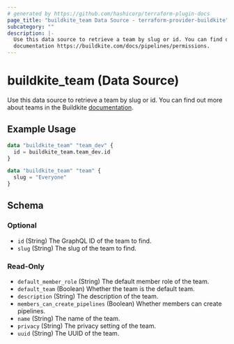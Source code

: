 ```yaml
---
# generated by https://github.com/hashicorp/terraform-plugin-docs
page_title: "buildkite_team Data Source - terraform-provider-buildkite"
subcategory: ""
description: |-
  Use this data source to retrieve a team by slug or id. You can find out more about teams in the Buildkite
  documentation https://buildkite.com/docs/pipelines/permissions.
---
```


# buildkite_team (Data Source)

Use this data source to retrieve a team by slug or id. You can find out more about teams in the Buildkite
[documentation](https://buildkite.com/docs/pipelines/permissions).

## Example Usage

```terraform
data "buildkite_team" "team_dev" {
  id = buildkite_team.team_dev.id
}

data "buildkite_team" "team" {
  slug = "Everyone"
}
```

<!-- schema generated by tfplugindocs -->
## Schema

### Optional

- `id` (String) The GraphQL ID of the team to find.
- `slug` (String) The slug of the team to find.

### Read-Only

- `default_member_role` (String) The default member role of the team.
- `default_team` (Boolean) Whether the team is the default team.
- `description` (String) The description of the team.
- `members_can_create_pipelines` (Boolean) Whether members can create pipelines.
- `name` (String) The name of the team.
- `privacy` (String) The privacy setting of the team.
- `uuid` (String) The UUID of the team.
